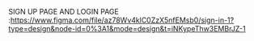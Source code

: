 SIGN UP PAGE AND LOGIN PAGE :https://www.figma.com/file/az78Wv4klC0ZzX5nfEMsb0/sign-in-1?type=design&node-id=0%3A1&mode=design&t=iNKypeThw3EMBrJZ-1
